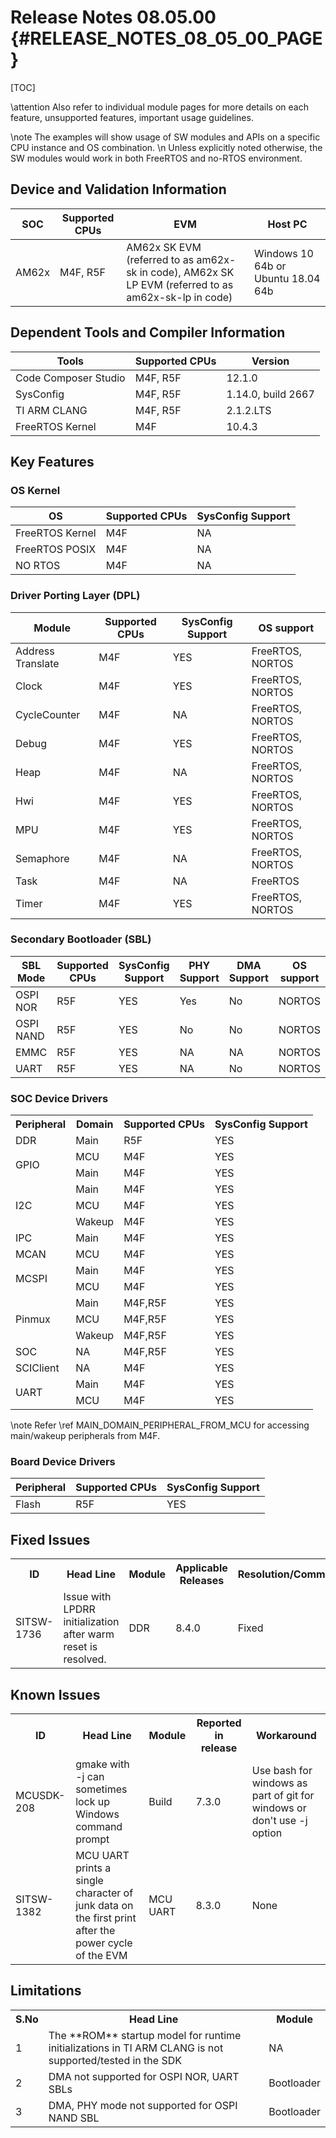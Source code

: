 # Release Notes 08.05.00 {#RELEASE_NOTES_08_05_00_PAGE}

[TOC]

\attention Also refer to individual module pages for more details on each feature, unsupported features, important usage guidelines.

\note The examples will show usage of SW modules and APIs on a specific CPU instance and OS combination. \n
      Unless explicitly noted otherwise, the SW modules would work in both FreeRTOS and no-RTOS environment.

## Device and Validation Information


SOC    | Supported CPUs  | EVM                                              | Host PC
-------|-----------------|--------------------------------------------------|-----------------------------------
AM62x  | M4F, R5F        | AM62x SK EVM (referred to as am62x-sk in code), AM62x SK LP EVM (referred to as am62x-sk-lp in code)  | Windows 10 64b or Ubuntu 18.04 64b



## Dependent Tools and Compiler Information

Tools                   | Supported CPUs | Version
------------------------|----------------|-----------------------
Code Composer Studio    | M4F, R5F       | 12.1.0
SysConfig               | M4F, R5F       | 1.14.0, build 2667
TI ARM CLANG            | M4F, R5F       | 2.1.2.LTS
FreeRTOS Kernel         | M4F            | 10.4.3

## Key Features

### OS Kernel

OS              | Supported CPUs  | SysConfig Support
----------------|-----------------|-------------------
FreeRTOS Kernel | M4F         | NA
FreeRTOS POSIX  | M4F         | NA
NO RTOS         | M4F         | NA

### Driver Porting Layer (DPL)

Module            | Supported CPUs  | SysConfig Support | OS support
------------------|-----------------|-------------------|------------------
Address Translate | M4F         | YES               | FreeRTOS, NORTOS
Clock             | M4F         | YES               | FreeRTOS, NORTOS
CycleCounter      | M4F         | NA                | FreeRTOS, NORTOS
Debug             | M4F         | YES               | FreeRTOS, NORTOS
Heap              | M4F         | NA                | FreeRTOS, NORTOS
Hwi               | M4F         | YES               | FreeRTOS, NORTOS
MPU               | M4F         | YES               | FreeRTOS, NORTOS
Semaphore         | M4F         | NA                | FreeRTOS, NORTOS
Task              | M4F         | NA                | FreeRTOS
Timer             | M4F         | YES               | FreeRTOS, NORTOS

### Secondary Bootloader (SBL)

SBL Mode  | Supported CPUs | SysConfig Support | PHY Support | DMA Support | OS support
----------|----------------|-------------------|-------------|-------------|--------------------------------------------------------
OSPI NOR  | R5F            | YES               | Yes         |   No        | NORTOS
OSPI NAND | R5F            | YES               | No          |   No        | NORTOS
EMMC      | R5F            | YES               | NA          |   NA        | NORTOS
UART      | R5F            | YES               | NA          |   No        | NORTOS


### SOC Device Drivers

<table>
    <tr>
        <th>Peripheral</th>
        <th>Domain</th>
        <th>Supported CPUs</th>
        <th>SysConfig Support</th>
    </tr>
    <tr>
        <td>DDR</td>
        <td>Main</td>
        <td>R5F</td>
        <td>YES</td>
    </tr>
    <tr>
        <td rowspan=2>GPIO</td>
        <td>MCU</td>
        <td>M4F</td>
        <td>YES</td>
    </tr>
    <tr>
        <td>Main</td>
        <td>M4F</td>
        <td>YES</td>
    </tr>
    <tr>
        <td rowspan=3>I2C </td>
        <td>Main</td>
        <td>M4F</td>
        <td>YES</td>
    </tr>
    <tr>
        <td>MCU</td>
        <td>M4F</td>
        <td>YES</td>
    </tr>
    <tr>
        <td>Wakeup</td>
        <td>M4F</td>
        <td>YES</td>
    </tr>
    <tr>
        <td>IPC</td>
        <td>Main</td>
        <td>M4F</td>
        <td>YES</td>
    </tr>
    <tr>
        <td>MCAN</td>
        <td>MCU</td>
        <td>M4F</td>
        <td>YES</td>
    </tr>
    <tr>
        <td rowspan=2>MCSPI</td>
        <td>Main</td>
        <td>M4F</td>
        <td>YES</td>
    </tr>
    <tr>
        <td>MCU</td>
        <td>M4F</td>
        <td>YES</td>
    </tr>
    <tr>
        <td rowspan=3>Pinmux</td>
        <td>Main</td>
        <td>M4F,R5F</td>
        <td>YES</td>
    </tr>
    <tr>
        <td>MCU</td>
        <td>M4F,R5F</td>
        <td>YES</td>
    </tr>
    <tr>
        <td>Wakeup</td>
        <td>M4F,R5F</td>
        <td>YES</td>
    </tr>
    <tr>
        <td>SOC</td>
        <td>NA</td>
        <td>M4F,R5F</td>
        <td>YES</td>
    </tr>
    <tr>
        <td>SCIClient</td>
        <td>NA</td>
        <td>M4F</td>
        <td>YES</td>
    </tr>
    <tr>
        <td rowspan=2>UART</td>
        <td>Main</td>
        <td>M4F</td>
        <td>YES</td>
    </tr>
    <tr>
        <td>MCU</td>
        <td>M4F</td>
        <td>YES</td>
    </tr>
</table>

\note Refer \ref MAIN_DOMAIN_PERIPHERAL_FROM_MCU for accessing main/wakeup peripherals from M4F.
### Board Device Drivers

Peripheral | Supported CPUs | SysConfig Support
-----------|----------------|-------------------
Flash      | R5F            | YES

## Fixed Issues

<table>
<tr>
    <th> ID
    <th> Head Line
    <th> Module
    <th> Applicable Releases
    <th> Resolution/Comments
</tr>
<tr>
    <td> SITSW-1736
    <td> Issue with LPDRR initialization after warm reset is resolved.
    <td> DDR
    <td> 8.4.0
    <td> Fixed
</tr>
</table>

## Known Issues

<table>
<tr>
    <th> ID
    <th> Head Line
    <th> Module
    <th> Reported in release
    <th> Workaround
</tr>
<tr>
    <td> MCUSDK-208
    <td> gmake with -j can sometimes lock up Windows command prompt
    <td> Build
    <td> 7.3.0
    <td> Use bash for windows as part of git for windows or don't use -j option
</tr>
<tr>
    <td> SITSW-1382
    <td> MCU UART prints a single character of junk data on the first print after the power cycle of the EVM
    <td> MCU UART
    <td> 8.3.0
    <td> None
</tr>
</table>

## Limitations

<table>
<tr>
    <th> S.No
    <th> Head Line
    <th> Module
</tr>
<tr>
    <td> 1
    <td> The **ROM** startup model for runtime initializations in TI ARM CLANG is not supported/tested in the SDK
    <td> NA
</tr>
<tr>
    <td> 2
    <td> DMA not supported for OSPI NOR, UART SBLs
    <td> Bootloader
</tr>
<tr>
    <td> 3
    <td> DMA, PHY mode not supported for OSPI NAND SBL
    <td> Bootloader
</tr>
</table>
